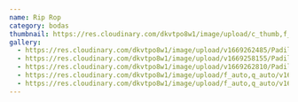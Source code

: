 ```yaml
---
name: Rip Rop
category: bodas
thumbnail: https://res.cloudinary.com/dkvtpo8w1/image/upload/c_thumb,f_auto,g_center,h_500,q_auto,w_300/v1673364178/PadillaPortfolio/pexels-matteo-badini-4064432.jpg
gallery:
  - https://res.cloudinary.com/dkvtpo8w1/image/upload/v1669262485/PadillaPortfolio/pexels-goran-vrakela-230290.jpg
  - https://res.cloudinary.com/dkvtpo8w1/image/upload/v1669258155/PadillaPortfolio/pexels-do%C4%9Fukan-benli-3094345.jpg
  - https://res.cloudinary.com/dkvtpo8w1/image/upload/v1669262810/PadillaPortfolio/pexels-yndira-dejes%C3%BAs-389663.jpg
  - https://res.cloudinary.com/dkvtpo8w1/image/upload/f_auto,q_auto/v1673928523/PadillaPortfolio/Boda/DSC07904.jpg
  - https://res.cloudinary.com/dkvtpo8w1/image/upload/f_auto,q_auto/v1673928522/PadillaPortfolio/Boda/DSC07837.jpg
---
```

